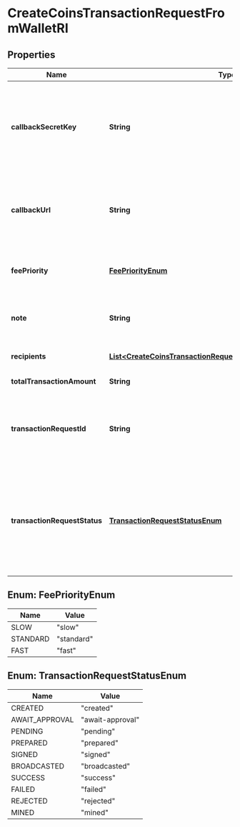

# CreateCoinsTransactionRequestFromWalletRI


## Properties

| Name | Type | Description | Notes |
|------------ | ------------- | ------------- | -------------|
|**callbackSecretKey** | **String** | Represents the Secret Key value provided by the customer. This field is used for security purposes during the callback notification, in order to prove the sender of the callback as Crypto APIs.  For more information please see our [Documentation](https://developers.cryptoapis.io/technical-documentation/general-information/callbacks#callback-security). |  [optional] |
|**callbackUrl** | **String** | Represents the URL that is set by the customer where the callback will be received at. The callback notification will be received only if and when the event occurs. &#x60;We support ONLY httpS type of protocol&#x60;. |  [optional] |
|**feePriority** | [**FeePriorityEnum**](#FeePriorityEnum) | Represents the fee priority of the automation, whether it is \&quot;slow\&quot;, \&quot;standard\&quot; or \&quot;fast\&quot;. |  |
|**note** | **String** | Represents an optional note to add a free text in, explaining or providing additional detail on the transaction request. |  [optional] |
|**recipients** | [**List&lt;CreateCoinsTransactionRequestFromWalletRIRecipientsInner&gt;**](CreateCoinsTransactionRequestFromWalletRIRecipientsInner.md) | Defines the destination of the transaction, whether it is incoming or outgoing. |  |
|**totalTransactionAmount** | **String** | Represents the specific amount of the transaction. |  |
|**transactionRequestId** | **String** | Represents a unique identifier of the transaction request (the request sent to make a transaction), which helps in identifying which callback and which &#x60;referenceId&#x60; concern that specific transaction request. |  |
|**transactionRequestStatus** | [**TransactionRequestStatusEnum**](#TransactionRequestStatusEnum) | Defines the status of the transaction, e.g. \&quot;created, \&quot;await_approval\&quot;, \&quot;pending\&quot;, \&quot;prepared\&quot;, \&quot;signed\&quot;, \&quot;broadcasted\&quot;, \&quot;success\&quot;, \&quot;failed\&quot;, \&quot;rejected\&quot;, mined\&quot;. |  |



## Enum: FeePriorityEnum

| Name | Value |
|---- | -----|
| SLOW | &quot;slow&quot; |
| STANDARD | &quot;standard&quot; |
| FAST | &quot;fast&quot; |



## Enum: TransactionRequestStatusEnum

| Name | Value |
|---- | -----|
| CREATED | &quot;created&quot; |
| AWAIT_APPROVAL | &quot;await-approval&quot; |
| PENDING | &quot;pending&quot; |
| PREPARED | &quot;prepared&quot; |
| SIGNED | &quot;signed&quot; |
| BROADCASTED | &quot;broadcasted&quot; |
| SUCCESS | &quot;success&quot; |
| FAILED | &quot;failed&quot; |
| REJECTED | &quot;rejected&quot; |
| MINED | &quot;mined&quot; |



